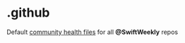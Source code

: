 # .github

Default [community health files](https://help.github.com/en/github/building-a-strong-community/creating-a-default-community-health-file) for all **@SwiftWeekly** repos
